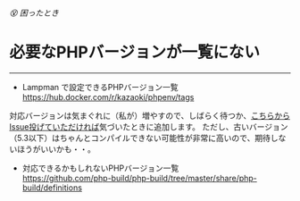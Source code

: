 ###### 😵 困ったとき

# 必要なPHPバージョンが一覧にない
----------------------------------------------------------------------

- Lampman で設定できるPHPバージョン一覧  
  https://hub.docker.com/r/kazaoki/phpenv/tags

対応バージョンは気まぐれに（私が）増やすので、しばらく待つか、[こちらからIssue投げていただければ](https://github.com/kazaoki/anyenv-bins/issues)気づいたときに追加します。
ただし、古いバージョン（5.3以下）はちゃんとコンパイルできない可能性が非常に高いので、期待しないほうがいいかも・・。


- 対応できるかもしれないPHPバージョン一覧  
  https://github.com/php-build/php-build/tree/master/share/php-build/definitions
